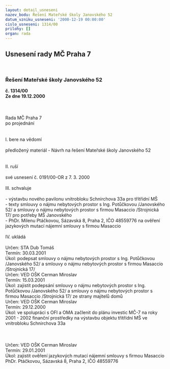 ```yaml
---
layout: detail_usneseni
nazev_bodu: Řešení Mateřské školy Janovského 52
datum_vzniku_usneseni: '2000-12-19 00:00:00'
cislo_usneseni: 1314/00
prilohy: []
organ: rada
---
```

<div id="ucUsn_pList" class="usn">
	<span><h2>Usnesení rady MČ Praha 7 </h2>
<br></span><div class="standBody">
<span><h3>Řešení Mateřské školy Janovského 52</h3></span><div class="center">
		<strong>č. 1314/00</strong><br>
	</div>
<div class="center">
		<strong>Ze dne 19.12.2000</strong><br><br>
	</div>
<br><br>Rada MČ Praha 7<br>po projednání<br><br><br>I.	bere na vědomí<br><br> předložený materiál - Návrh na řešení Mateřské školy Janovského 52<br><br><br>II.	ruší <br><br>své usnesení č. 0191/00-OR z 7. 3. 2000<br><br>III.	schvaluje <br><br>- výstavbu nového pavilonu vnitrobloku Schnirchova 33a pro třítřídní MŠ<br>- texty smlouvy o nájmu nebytových prostor s Ing. Potůčkovou /Janovského 52/ a smlouvy o nájmu nebytových prostor s firmou Masaccio /Strojnická 17/ pro potřeby MŠ Janovského<br>- PhDr. Milenu Ptáčkovou, Sázavská 8, Praha 2, IČO 48559776 na ověření jazykových mutací nájemní smlouvy s firmou Masaccio<br><br>IV.	ukládá <br><br> Určen:	     	STA Dub Tomáš<br>Termín: 30.03.2001<br>Úkol:	podepsat smlouvy o nájmu nebytových prostor s Ing. Potůčkovou /Janovského 52/ a smlouvy o nájmu nebytových prostor s firmou Masaccio /Strojnická 17/  <br>  Určen:	     	VED OŠK Cerman Miroslav<br>Termín: 15.03.2001<br>Úkol:	zajistit podepsání smlouvy o nájmu nebytových prostor s Ing. Potůčkovou /Janovského 52/ a smlouvy o nájmu nebytových prostor s firmou Masaccio /Strojnická 17/ ze strany majitelů domů<br>  Určen:	     	VED OŠK Cerman Miroslav<br>Termín: 29.12.2000<br>Úkol:	ve spolupráci s OFI a OMA začlenit do plánu investic MČ-7 na roky 2001 - 2002 finanční prostředky na výstavbu objektu třítřídní MŠ ve vnitrobloku Schnirchova 33a<br> <br><br><br> Určen:	     	VED OŠK Cerman Miroslav<br>Termín: 29.01.2001<br>Úkol:	zajistit ověření jazykových mutací nájemní smlouvy s firmou Masaccio PhDr. Ptáčkovou, Sázavská 8, Praha 2, IČO 48559776 <br>  </div>
</div>